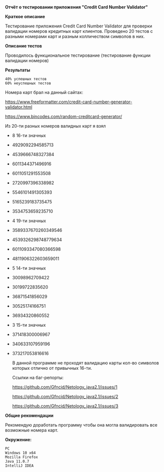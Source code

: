 **Отчёт о тестировании приложения "Credit Card Number Validator"**

**Краткое описание**

Тестирование приложения Credit Card Number Validator для проверки валидации номеров кредитных карт клиентов.
Проведено 20 тестов с разными номерами карт и разным колличеством символов в них.

**Описание тестов**

Проводилось функциональное тестирование (тестирование функции валидации номеров)

**Результаты**

    40% успешных тестов
    60% неуспешных тестов
    
  Номера карт брал на данный сайтах:
  
  https://www.freeformatter.com/credit-card-number-generator-validator.html
  
  https://www.bincodes.com/random-creditcard-generator/
  
  Из 20-ти разных номеров валидных карт я взял 
  
 * 8 16-ти значных
* 4929092294585713
* 4539666748327384
* 6011344371496916
* 6011051291553508
* 2720997396338982
* 5546101491305393
* 5165239183735475
* 3534753659235710 
 * 4 19-ти значных
* 3589337670260349546
* 4539326298748779634
* 6011093347080366598
* 4811906322603659011 
 * 5 14-ти значных 
* 30098962709422
* 30199722835620
* 36871541856029
* 30525174166751
* 36934320860552 
 * 3 15-ти значных 
* 371418300006967
* 340633107959196
* 373217053816616
 
  В данной программе не проходят валидацию карты кол-во символов которых отлично от привычных 16-ти.
  
  Ссылки на баг-репорты:
  
  https://github.com/Gfncid/Netology_java2.1/issues/1
  
  https://github.com/Gfncid/Netology_java2.1/issues/2
  
  https://github.com/Gfncid/Netology_java2.1/issues/3
  
**Общие рекомендации**

Рекомендую доработать программу чтобы она могла валидировать все возможные номера карт.

**Окружение:**

    PC 
    Windows 10 x64
    Mozilla Firefox
    Java 11.0.7
    IntelliJ IDEA
